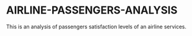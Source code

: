 # AIRLINE-PASSENGERS-ANALYSIS
This is an analysis of passengers satisfaction levels of an airline services.
